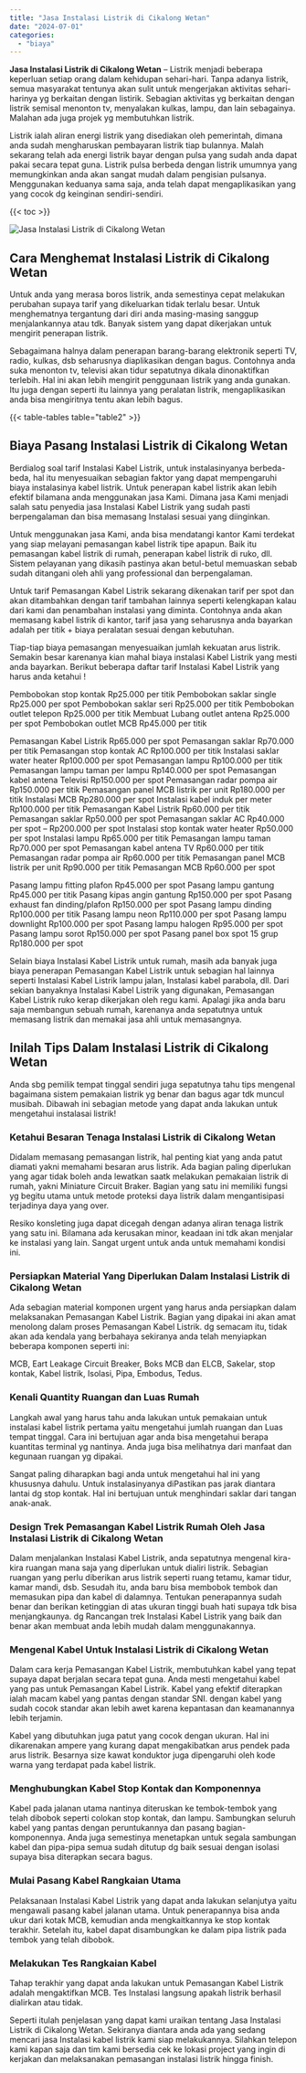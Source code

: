 ```yaml
---
title: "Jasa Instalasi Listrik di Cikalong Wetan"
date: "2024-07-01"
categories: 
  - "biaya"
---
```


**Jasa Instalasi Listrik di Cikalong Wetan** – Listrik menjadi beberapa keperluan setiap orang dalam kehidupan sehari-hari. Tanpa adanya listrik, semua masyarakat tentunya akan sulit untuk mengerjakan aktivitas sehari-harinya yg berkaitan dengan listirik. Sebagian aktivitas yg berkaitan dengan listrik semisal menonton tv, menyalakan kulkas, lampu, dan lain sebagainya. Malahan ada juga projek yg membutuhkan listrik.

Listrik ialah aliran energi listrik yang disediakan oleh pemerintah, dimana anda sudah mengharuskan pembayaran listrik tiap bulannya. Malah sekarang telah ada energi listrik bayar dengan pulsa yang sudah anda dapat pakai secara tepat guna. Listrik pulsa berbeda dengan listrik umumnya yang memungkinkan anda akan sangat mudah dalam pengisian pulsanya. Menggunakan keduanya sama saja, anda telah dapat mengaplikasikan yang yang cocok dg keinginan sendiri-sendiri.

{{< toc >}}

![Jasa Instalasi Listrik di Cikalong Wetan](/images/instalasi-listrik-murah45.png)

## Cara Menghemat Instalasi Listrik di Cikalong Wetan

Untuk anda yang merasa boros listrik, anda semestinya cepat melakukan perubahan supaya tarif yang dikeluarkan tidak terlalu besar. Untuk menghematnya tergantung dari diri anda masing-masing sanggup menjalankannya atau tdk. Banyak sistem yang dapat dikerjakan untuk mengirit penerapan listrik.

Sebagaimana halnya dalam penerapan barang-barang elektronik seperti TV, radio, kulkas, dsb seharusnya diaplikasikan dengan bagus. Contohnya anda suka menonton tv, televisi akan tidur sepatutnya dikala dinonaktifkan terlebih. Hal ini akan lebih mengirit penggunaan listrik yang anda gunakan. Itu juga dengan seperti itu lainnya yang peralatan listrik, mengaplikasikan anda bisa mengiritnya tentu akan lebih bagus.

{{< table-tables table="table2" >}}

## Biaya Pasang Instalasi Listrik di Cikalong Wetan

Berdialog soal tarif Instalasi Kabel Listrik, untuk instalasinyanya berbeda-beda, hal itu menyesuaikan sebagian faktor yang dapat mempengaruhi biaya instalasinya kabel listrik. Untuk penerapan kabel listrik akan lebih efektif bilamana anda menggunakan jasa Kami. Dimana jasa Kami menjadi salah satu penyedia jasa Instalasi Kabel Listrik yang sudah pasti berpengalaman dan bisa memasang Instalasi sesuai yang diinginkan.

Untuk menggunakan jasa Kami, anda bisa mendatangi kantor Kami terdekat yang siap melayani pemasangan kabel listrik tipe apapun. Baik itu pemasangan kabel listrik di rumah, penerapan kabel listrik di ruko, dll. Sistem pelayanan yang dikasih pastinya akan betul-betul memuaskan sebab sudah ditangani oleh ahli yang professional dan berpengalaman.

Untuk tarif Pemasangan Kabel Listrik sekarang dikenakan tarif per spot dan akan ditambahkan dengan tarif tambahan lainnya seperti kelengkapan kalau dari kami dan penambahan instalasi yang diminta. Contohnya anda akan memasang kabel listrik di kantor, tarif jasa yang seharusnya anda bayarkan adalah per titik + biaya peralatan sesuai dengan kebutuhan.

Tiap-tiap biaya pemasangan menyesuaikan jumlah kekuatan arus listrik. Semakin besar karenanya kian mahal biaya instalasi Kabel Listrik yang mesti anda bayarkan. Berikut beberapa daftar tarif Instalasi Kabel Listrik yang harus anda ketahui !

Pembobokan stop kontak Rp25.000 per titik Pembobokan saklar single Rp25.000 per spot Pembobokan saklar seri Rp25.000 per titik Pembobokan outlet telepon Rp25.000 per titik Membuat Lubang outlet antena Rp25.000 per spot Pembobokan outlet MCB Rp45.000 per titik

Pemasangan Kabel Listrik Rp65.000 per spot Pemasangan saklar Rp70.000 per titik Pemasangan stop kontak AC Rp100.000 per titik Instalasi saklar water heater Rp100.000 per spot Pemasangan lampu Rp100.000 per titik Pemasangan lampu taman per lampu Rp140.000 per spot Pemasangan kabel antena Televisi Rp150.000 per spot Pemasangan radar pompa air Rp150.000 per titik Pemasangan panel MCB listrik per unit Rp180.000 per titik Instalasi MCB Rp280.000 per spot Instalasi kabel induk per meter Rp100.000 per titik Pemasangan Kabel Listrik Rp60.000 per titik Pemasangan saklar Rp50.000 per spot Pemasangan saklar AC Rp40.000 per spot – Rp200.000 per spot Instalasi stop kontak water heater Rp50.000 per spot Instalasi lampu Rp65.000 per titik Pemasangan lampu taman Rp70.000 per spot Pemasangan kabel antena TV Rp60.000 per titik Pemasangan radar pompa air Rp60.000 per titik Pemasangan panel MCB listrik per unit Rp90.000 per titik Pemasangan MCB Rp60.000 per spot

Pasang lampu fitting plafon Rp45.000 per spot Pasang lampu gantung Rp45.000 per titik Pasang kipas angin gantung Rp150.000 per spot Pasang exhaust fan dinding/plafon Rp150.000 per spot Pasang lampu dinding Rp100.000 per titik Pasang lampu neon Rp110.000 per spot Pasang lampu downlight Rp100.000 per spot Pasang lampu halogen Rp95.000 per spot Pasang lampu sorot Rp150.000 per spot Pasang panel box spot 15 grup Rp180.000 per spot

Selain biaya Instalasi Kabel Listrik untuk rumah, masih ada banyak juga biaya penerapan Pemasangan Kabel Listrik untuk sebagian hal lainnya seperti Instalasi Kabel Listrik lampu jalan, Instalasi kabel parabola, dll. Dari sekian banyaknya Instalasi Kabel Listrik yang digunakan, Pemasangan Kabel Listrik ruko kerap dikerjakan oleh regu kami. Apalagi jika anda baru saja membangun sebuah rumah, karenanya anda sepatutnya untuk memasang listrik dan memakai jasa ahli untuk memasangnya.

## Inilah Tips Dalam Instalasi Listrik di Cikalong Wetan


Anda sbg pemilik tempat tinggal sendiri juga sepatutnya tahu tips mengenal bagaimana sistem pemakaian listrik yg benar dan bagus agar tdk muncul musibah. Dibawah ini sebagian metode yang dapat anda lakukan untuk mengetahui instalasai listrik!

### Ketahui Besaran Tenaga Instalasi Listrik di Cikalong Wetan

Didalam memasang pemasangan listrik, hal penting kiat yang anda patut diamati yakni memahami besaran arus listrik. Ada bagian paling diperlukan yang agar tidak boleh anda lewatkan saatk melakukan pemakaian listrik di rumah, yakni Miniature Circuit Braker. Bagian yang satu ini memiliki fungsi yg begitu utama untuk metode proteksi daya listrik dalam mengantisipasi terjadinya daya yang over.

Resiko konsleting juga dapat dicegah dengan adanya aliran tenaga listrik yang satu ini. Bilamana ada kerusakan minor, keadaan ini tdk akan menjalar ke instalasi yang lain. Sangat urgent untuk anda untuk memahami kondisi ini.

### Persiapkan Material Yang Diperlukan Dalam Instalasi Listrik di Cikalong Wetan

Ada sebagian material komponen urgent yang harus anda persiapkan dalam melaksanakan Pemasangan Kabel Listrik. Bagian yang dipakai ini akan amat menolong dalam proses Pemasangan Kabel Listrik. dg semacam itu, tidak akan ada kendala yang berbahaya sekiranya anda telah menyiapkan beberapa komponen seperti ini:

MCB, Eart Leakage Circuit Breaker, Boks MCB dan ELCB, Sakelar, stop kontak, Kabel listrik, Isolasi, Pipa, Embodus, Tedus.

### Kenali Quantity Ruangan dan Luas Rumah

Langkah awal yang harus tahu anda lakukan untuk pemakaian untuk instalasi kabel listrik pertama yaitu mengetahui jumlah ruangan dan Luas tempat tinggal. Cara ini bertujuan agar anda bisa mengetahui berapa kuantitas terminal yg nantinya. Anda juga bisa melihatnya dari manfaat dan kegunaan ruangan yg dipakai.

Sangat paling diharapkan bagi anda untuk mengetahui hal ini yang khususnya dahulu. Untuk instalasinyanya diPastikan pas jarak diantara lantai dg stop kontak. Hal ini bertujuan untuk menghindari saklar dari tangan anak-anak.

### Design Trek Pemasangan Kabel Listrik Rumah Oleh Jasa Instalasi Listrik di Cikalong Wetan

Dalam menjalankan Instalasi Kabel Listrik, anda sepatutnya mengenal kira-kira ruangan mana saja yang diperlukan untuk dialiri listrik. Sebagian ruangan yang perlu diberikan arus listrik seperti ruang tetamu, kamar tidur, kamar mandi, dsb. Sesudah itu, anda baru bisa membobok tembok dan memasukan pipa dan kabel di dalamnya. Tentukan penerapannya sudah benar dan berikan ketinggian di atas ukuran tinggi buah hati supaya tdk bisa menjangkaunya. dg Rancangan trek Instalasi Kabel Listrik yang baik dan benar akan membuat anda lebih mudah dalam menggunakannya.

### Mengenal Kabel Untuk Instalasi Listrik di Cikalong Wetan

Dalam cara kerja Pemasangan Kabel Listrik, membutuhkan kabel yang tepat supaya dapat berjalan secara tepat guna. Anda mesti mengetahui kabel yang pas untuk Pemasangan Kabel Listrik. Kabel yang efektif diterapkan ialah macam kabel yang pantas dengan standar SNI. dengan kabel yang sudah cocok standar akan lebih awet karena kepantasan dan keamanannya lebih terjamin.

Kabel yang dibutuhkan juga patut yang cocok dengan ukuran. Hal ini dikarenakan ampere yang kurang dapat mengakibatkan arus pendek pada arus listrik. Besarnya size kawat konduktor juga dipengaruhi oleh kode warna yang terdapat pada kabel listrik.

### Menghubungkan Kabel Stop Kontak dan Komponennya

Kabel pada jalanan utama nantinya diteruskan ke tembok-tembok yang telah dibobok seperti colokan stop kontak, dan lampu. Sambungkan seluruh kabel yang pantas dengan peruntukannya dan pasang bagian-komponennya. Anda juga semestinya menetapkan untuk segala sambungan kabel dan pipa-pipa semua sudah ditutup dg baik sesuai dengan isolasi supaya bisa diterapkan secara bagus.

### Mulai Pasang Kabel Rangkaian Utama

Pelaksanaan Instalasi Kabel Listrik yang dapat anda lakukan selanjutya yaitu mengawali pasang kabel jalanan utama. Untuk penerapannya bisa anda ukur dari kotak MCB, kemudian anda mengkaitkannya ke stop kontak terakhir. Setelah itu, kabel dapat disambungkan ke dalam pipa listrik pada tembok yang telah dibobok.

### Melakukan Tes Rangkaian Kabel

Tahap terakhir yang dapat anda lakukan untuk Pemasangan Kabel Listrik adalah mengaktifkan MCB. Tes Instalasi langsung apakah listrik berhasil dialirkan atau tidak.

Seperti itulah penjelasan yang dapat kami uraikan tentang Jasa Instalasi Listrik di Cikalong Wetan. Sekiranya diantara anda ada yang sedang mencari jasa Instalasi kabel listrik kami siap melakukannya. Silahkan telepon kami kapan saja dan tim kami bersedia cek ke lokasi project yang ingin di kerjakan dan melaksanakan pemasangan instalasi listrik hingga finish.
